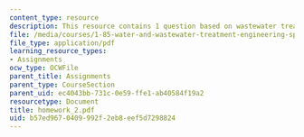 ```yaml
---
content_type: resource
description: This resource contains 1 question based on wastewater treatment system.
file: /media/courses/1-85-water-and-wastewater-treatment-engineering-spring-2006/b57ed9670409992f2eb8eef5d7298824_homework_2.pdf
file_type: application/pdf
learning_resource_types:
- Assignments
ocw_type: OCWFile
parent_title: Assignments
parent_type: CourseSection
parent_uid: ec4043bb-731c-0e59-ffe1-ab40584f19a2
resourcetype: Document
title: homework_2.pdf
uid: b57ed967-0409-992f-2eb8-eef5d7298824
---
```

